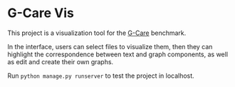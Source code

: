 # G-Care Vis

This project is a visualization tool for the [G-Care](https://dl.acm.org/doi/abs/10.1145/3318464.3389702) benchmark.

In the interface, users can select files to visualize them, then they can highlight the correspondence between text and graph components, as well as edit and create their own graphs.

Run `python manage.py runserver` to test the project in localhost.
